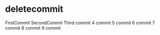 # deletecommit

FirstCommit
SecondCommit
Third commit
4 commit
5 commit
6 commit
7 commit
8 commit
9 commit
